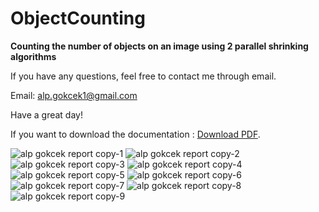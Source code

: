 # ObjectCounting

**Counting the number of objects on an image using 2 parallel shrinking algorithms**

If you have any questions, feel free to contact me through email.

Email: alp.gokcek1@gmail.com

Have a great day!

<p> If you want to download the documentation : <a href="https://github.com/alpgokcek/ObjectCounting/raw/master/Object%20Counting.pdf">Download PDF</a>.</p>

![alp gokcek report copy-1](https://user-images.githubusercontent.com/47400246/53837195-12d9e600-3fa3-11e9-8bc4-7e18e759061d.png)
![alp gokcek report copy-2](https://user-images.githubusercontent.com/47400246/53837196-12d9e600-3fa3-11e9-861a-bbe0774b92ac.png)
![alp gokcek report copy-3](https://user-images.githubusercontent.com/47400246/53837197-13727c80-3fa3-11e9-9fce-7c81fbc97469.png)
![alp gokcek report copy-4](https://user-images.githubusercontent.com/47400246/53837198-13727c80-3fa3-11e9-88b0-395605cb2696.png)
![alp gokcek report copy-5](https://user-images.githubusercontent.com/47400246/53837199-13727c80-3fa3-11e9-8831-2694ad40d1a3.png)
![alp gokcek report copy-6](https://user-images.githubusercontent.com/47400246/53837200-13727c80-3fa3-11e9-9754-dae9d8d9c0cd.png)
![alp gokcek report copy-7](https://user-images.githubusercontent.com/47400246/53837201-140b1300-3fa3-11e9-9558-0592280d4724.png)
![alp gokcek report copy-8](https://user-images.githubusercontent.com/47400246/53837202-140b1300-3fa3-11e9-8f67-64a97f3c6967.png)
![alp gokcek report copy-9](https://user-images.githubusercontent.com/47400246/53837203-140b1300-3fa3-11e9-8383-15724f3fc55e.png)
